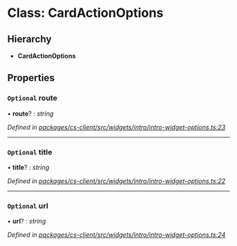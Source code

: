 # Class: CardActionOptions

## Hierarchy

* **CardActionOptions**

## Properties

### `Optional` route

• **route**? : *string*

*Defined in [packages/cs-client/src/widgets/intro/intro-widget-options.ts:23](https://github.com/TNOCS/csnext/blob/34474da7/packages/cs-client/src/widgets/intro/intro-widget-options.ts#L23)*

___

### `Optional` title

• **title**? : *string*

*Defined in [packages/cs-client/src/widgets/intro/intro-widget-options.ts:22](https://github.com/TNOCS/csnext/blob/34474da7/packages/cs-client/src/widgets/intro/intro-widget-options.ts#L22)*

___

### `Optional` url

• **url**? : *string*

*Defined in [packages/cs-client/src/widgets/intro/intro-widget-options.ts:24](https://github.com/TNOCS/csnext/blob/34474da7/packages/cs-client/src/widgets/intro/intro-widget-options.ts#L24)*
